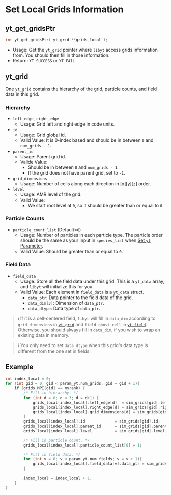 # Set Local Grids Information
## yt\_get\_gridsPtr
```cpp
int yt_get_gridsPtr( yt_grid **grids_local );
```
- Usage: Get the `yt_grid` pointer where `libyt` access grids information from. You should then fill in those information.
- Return: `YT_SUCCESS` or `YT_FAIL`

## yt\_grid
One `yt_grid` contains the hierarchy of the grid, particle counts, and field data in this grid.
### Hierarchy
- `left_edge`, `right_edge`
  - Usage: Grid left and right edge in code units.
- `id`
  - Usage: Grid global id.
  - Valid Value: It is 0-index based and should be in between `0` and `num_grids - 1`.
- `parent_id`
  - Usage: Parent grid id. 
  - Valide Value:
    - Should be in between `0` and `num_grids - 1`.
    - If the grid does not have parent grid, set to `-1`.
- `grid_dimensions`
  - Usage: Number of cells along each direction in [x][y][z] order.
- `level`
  - Usage: AMR level of the grid.
  - Valid Value:
    - We start root level at `0`, so it should be greater than or equal to `0`.

### Particle Counts
- `particle_count_list` (Default=`0`)
  - Usage: Number of particles in each particle type. The particle order should be the same as your input in `species_list` when [Set `yt` Parameter](./SetYTParameter.md#yt_param_yt).
  - Valid Value: Should be greater than or equal to `0`.

### Field Data
- `field_data`
  - Usage: Store all the field data under this grid. This is a `yt_data` array, and `libyt` will initialize this for you.
  - Valid Value: Each element in `field_data` is a `yt_data` struct.
    - `data_ptr`: Data pointer to the field data of the grid.
    - `data_dim[3]`: Dimension of `data_ptr`.
    - `data_dtype`: Data type of `data_ptr`.

> :information_source: If it is a cell-centered field, `libyt` will fill in `data_dim` according to `grid_dimensions` in [`yt_grid`](#yt_grid) and `field_ghost_cell` in [`yt_field`](./SetFieldsInformation.md#yt_field).
> Otherwise, you should always fill in `data_dim`, if you wish to wrap an existing data in memory.

> :information_source: You only need to set `data_dtype` when this grid's data type is different from the one set in fields'.

## Example

```cpp
int index_local = 0;  
for (int gid = 0; gid < param_yt.num_grids; gid = gid + 1){  
    if (grids_MPI[gid] == myrank) {  
        /* Fill in hierarchy. */
		for (int d = 0; d < 3; d = d+1) {  
            grids_local[index_local].left_edge[d]  = sim_grids[gid].left_edge[d];  
            grids_local[index_local].right_edge[d] = sim_grids[gid].right_edge[d];  
            grids_local[index_local].grid_dimensions[d] = sim_grids[gid].grid_dimensions[d];  
        }  
        grids_local[index_local].id             = sim_grids[gid].id;  
        grids_local[index_local].parent_id      = sim_grids[gid].parent_id;  
        grids_local[index_local].level          = sim_grids[gid].level;
		
        /* Fill in particle count. */
        grids_local[index_local].particle_count_list[0] = 1;

        /* Fill in field data. */
        for (int v = 0; v < param_yt.num_fields; v = v + 1){  
            grids_local[index_local].field_data[v].data_ptr = sim_grids[gid].field_data[v].data_ptr;  
        }  
  
        index_local = index_local + 1;  
    }
}
```

